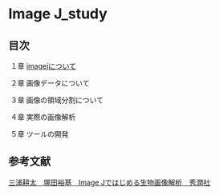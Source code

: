 # Image J_study





## 目次

​	１章  [imagejについて](https://github.com/ikeuchii/imagej_study/blob/main/imagej_1.md)

​	２章  画像データについて

​	３章  画像の領域分割について

​	４章  実際の画像解析

​	５章  ツールの開発



## 参考文献
[三浦耕太　塚田裕基　Image Jではじめる生物画像解析　秀潤社](https://www.amazon.co.jp/ImageJではじめる生物画像解析-三浦-耕太/dp/4780909368/ref=sr_1_1?__mk_ja_JP=カタカナ&crid=3M6B0MJOU2DNS&keywords=imagej&qid=1680595145&s=books&sprefix=imagej%2Cstripbooks%2C166&sr=1-1)


